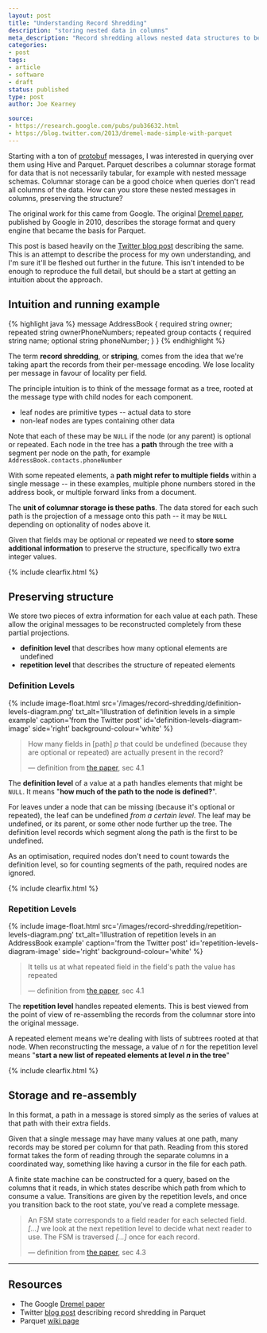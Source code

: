 ```yaml
---
layout: post
title: "Understanding Record Shredding"
description: "storing nested data in columns"
meta_description: "Record shredding allows nested data structures to be considered in a sort-of-tabular way, and stored in a columnar data store. This post describes the intuition behind how this can be done preserving message structure, from Dremel and Parquet."
categories:
- post
tags:
- article
- software
- draft
status: published
type: post
author: Joe Kearney

source:
- https://research.google.com/pubs/pub36632.html
- https://blog.twitter.com/2013/dremel-made-simple-with-parquet
---
```


Starting with a ton of [protobuf][protobuf] messages, I was interested in querying over them using Hive and Parquet. Parquet describes a columnar storage format for data that is not necessarily tabular, for example with nested message schemas. Columnar storage can be a good choice when queries don't read all columns of the data. How can you store these nested messages in columns, preserving the structure?

The original work for this came from Google. The original [Dremel paper][dremel-paper], published by Google in 2010, describes the storage format and query engine that became the basis for Parquet.

This post is based heavily on the [Twitter blog post][twitter-parquet] describing the same. This is an attempt to describe the process for my own understanding, and I'm sure it'll be fleshed out further in the future. This isn't intended to be enough to reproduce the full detail, but should be a start at getting an intuition about the approach.

## Intuition and running example

<div class="inline-image-right">
{% highlight java %}
message AddressBook {
  required string owner;
  repeated string ownerPhoneNumbers;
  repeated group contacts {
    required string name;
    optional string phoneNumber;
  }
}
{% endhighlight %}
</div>

The term **record shredding**, or **striping**, comes from the idea that we're taking apart the records from their per-message encoding. We lose locality per message in favour of locality per field.

The principle intuition is to think of the message format as a tree, rooted at the message type with child nodes for each component.

* leaf nodes are primitive types -- actual data to store
* non-leaf nodes are types containing other data

Note that each of these may be `NULL` if the node (or any parent) is optional or repeated. Each node in the tree has a **path** through the tree with a segment per node on the path, for example `AddressBook.contacts.phoneNumber`

With some repeated elements, a **path might refer to multiple fields** within a single message -- in these examples, multiple phone numbers stored in the address book, or multiple forward links from a document.

The **unit of columnar storage is these paths**. The data stored for each such path is the projection of a message onto this path -- it may be `NULL` depending on optionality of nodes above it.

Given that fields may be optional or repeated we need to **store some additional information** to preserve the structure, specifically two extra integer values.

{% include clearfix.html %}

## Preserving structure

We store two pieces of extra information for each value at each path. These allow the original messages to be reconstructed completely from these partial projections.

* **definition level** that describes how many optional elements are undefined
* **repetition level** that describes the structure of repeated elements

### Definition Levels

{% include image-float.html src='/images/record-shredding/definition-levels-diagram.png' txt_alt='Illustration of definition levels in a simple example' caption='from the Twitter post' id='definition-levels-diagram-image' side='right' background-colour='white' %}

> How many fields in [path] _p_ that could be undefined (because they are optional or repeated) are actually present in the record?
>
> <p class="cite">&mdash; definition from <a href="https://research.google.com/pubs/pub36632.html">the paper</a>, sec 4.1</p>

The **definition level** of a value at a path handles elements that might be `NULL`. It means "**how much of the path to the node is defined?**".

For leaves under a node that can be missing (because it's optional or repeated), the leaf can be undefined _from a certain level_. The leaf may be undefined, or its parent, or some other node further up the tree. The definition level records which segment along the path is the first to be undefined.

As an optimisation, required nodes don't need to count towards the definition level, so for counting segments of the path, required nodes are ignored.

{% include clearfix.html %}

### Repetition Levels

{% include image-float.html src='/images/record-shredding/repetition-levels-diagram.png' txt_alt='Illustration of repetition levels in an AddressBook example' caption='from the Twitter post' id='repetition-levels-diagram-image' side='right' background-colour='white' %}

> It tells us at what repeated field in the field's path the value has repeated
>
> <p class="cite">&mdash; definition from <a href="https://research.google.com/pubs/pub36632.html">the paper</a>, sec 4.1</p>

The **repetition level** handles repeated elements. This is best viewed from the point of view of re-assembling the records from the columnar store into the original message.

A repeated element means we're dealing with lists of subtrees rooted at that node. When reconstructing the message, a value of _n_ for the repetition level means "**start a new list of repeated elements at level _n_ in the tree**"

{% include clearfix.html %}

## Storage and re-assembly

In this format, a path in a message is stored simply as the series of values at that path with their extra fields.

Given that a single message may have many values at one path, many records may be stored per column for that path. Reading from this stored format takes the form of reading through the separate columns in a coordinated way, something like having a cursor in the file for each path.

A finite state machine can be constructed for a query, based on the columns that it reads, in which states describe which path from which to consume a value. Transitions are given by the repetition levels, and once you transition back to the root state, you've read a complete message.

> An FSM state corresponds to a field reader for each selected field. _[...]_ we look at the next repetition level to decide what next reader to use. The FSM is traversed _[...]_ once for each record.
>
> <p class="cite">&mdash; definition from <a href="https://research.google.com/pubs/pub36632.html">the paper</a>, sec 4.3</p>

***

## Resources

* The Google [Dremel paper][dremel-paper]
* Twitter [blog post][twitter-parquet] describing record shredding in Parquet
* Parquet [wiki page][parquet-wiki]

[dremel-paper]: https://research.google.com/pubs/pub36632.html
[twitter-parquet]: https://blog.twitter.com/2013/dremel-made-simple-with-parquet
[protobuf]: https://developers.google.com/protocol-buffers/
[parquet-wiki]: https://github.com/Parquet/parquet-mr/wiki/The-striping-and-assembly-algorithms-from-the-Dremel-paper
